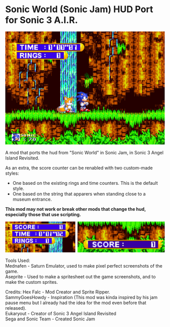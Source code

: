 # Sonic World (Sonic Jam) HUD Port for Sonic 3 A.I.R.

![Screenshot of the Mod In-Game](pictures/thumb.jpg)

A mod that ports the hud from "Sonic World" in Sonic Jam, in Sonic 3 Angel Island Revisited.

As an extra, the score counter can be renabled with two custom-made styles:
- One based on the existing rings and time counters. This is the default style.
- One based on the string that apparers when standing close to a museum entrance.  

**This mod may not work or break other mods that change the hud, especially those that use scripting.**

![Score Counter Styles](pictures/styles.jpg)

Tools Used:  
Mednafen - Saturn Emulator, used to make pixel perfect screenshots of the game.  
Aseprite - Used to make a spritesheet out the game screenshots, and to make the custom sprites.

Credits: 
Hex Falc - Mod Creator and Sprite Ripper.  
SammyGoesHowdy - Inspiration (This mod was kinda inspired by his jam pause menu but I already had the idea for the mod even before that released).  
Eukaryout - Creator of Sonic 3 Angel Island Revisited  
Sega and Sonic Team - Created Sonic Jam
